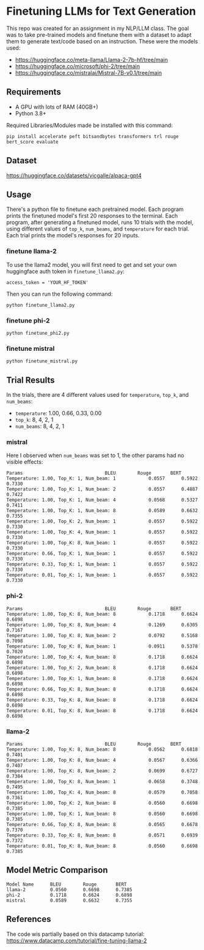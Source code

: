# Finetuning LLMs for Text Generation

This repo was created for an assignment in my NLP/LLM class. The goal was to take pre-trained models and finetune them with a dataset to adapt them to generate text/code based on an instruction.
These were the models used:
 - https://huggingface.co/meta-llama/Llama-2-7b-hf/tree/main
 - https://huggingface.co/microsoft/phi-2/tree/main
 - https://huggingface.co/mistralai/Mistral-7B-v0.1/tree/main

## Requirements
 - A GPU with lots of RAM (40GB+)
 - Python 3.8+

Required Libraries/Modules made be installed with this command:
```
pip install accelerate peft bitsandbytes transformers trl rouge bert_score evaluate
```

## Dataset
https://huggingface.co/datasets/vicgalle/alpaca-gpt4

## Usage
There's a python file to finetune each pretrained model. Each program prints the finetuned model's first 20 responses to the terminal. Each program, after generating a finetuned model, runs 10 trials with the model, using different values of `top_k`, `num_beams`, and `temperature` for each trial. Each trial prints the model's responses for 20 inputs. 
### finetune llama-2
To use the llama2 model, you will first need to get and set your own huggingface auth token in `finetune_llama2.py`:
```
access_token = 'YOUR_HF_TOKEN'
```
Then you can run the following command:
```
python finetune_llama2.py
```
### finetune phi-2
```
python finetune_phi2.py
```
### finetune mistral
```
python finetune_mistral.py
```

## Trial Results
In the trials, there are 4 different values used for `temperature`, `top_k`, and `num_beams`:
 - `temperature`: 1.00, 0.66, 0.33, 0.00
 -  `top_k`: 8, 4, 2, 1
 -  `num_beams`: 8, 4, 2, 1
### mistral
Here I observed when `num_beams` was set to 1, the other params had no visible effects: 
```
Params								BLEU		Rouge		BERT
Temperature: 1.00, Top_K: 1, Num_beam: 1			0.0557		0.5922		0.7330
Temperature: 1.00, Top_K: 1, Num_beam: 2			0.0557		0.4887		0.7422
Temperature: 1.00, Top_K: 1, Num_beam: 4			0.0568		0.5327		0.7411
Temperature: 1.00, Top_K: 1, Num_beam: 8			0.0589		0.6632		0.7355
Temperature: 1.00, Top_K: 2, Num_beam: 1			0.0557		0.5922		0.7330
Temperature: 1.00, Top_K: 4, Num_beam: 1			0.0557		0.5922		0.7330
Temperature: 1.00, Top_K: 8, Num_beam: 1			0.0557		0.5922		0.7330
Temperature: 0.66, Top_K: 1, Num_beam: 1			0.0557		0.5922		0.7330
Temperature: 0.33, Top_K: 1, Num_beam: 1			0.0557		0.5922		0.7330
Temperature: 0.01, Top_K: 1, Num_beam: 1			0.0557		0.5922		0.7330
```

### phi-2
```
Params								BLEU		Rouge		BERT
Temperature: 1.00, Top_K: 8, Num_beam: 8			0.1718		0.6624		0.6898
Temperature: 1.00, Top_K: 8, Num_beam: 4			0.1269		0.6305		0.7167
Temperature: 1.00, Top_K: 8, Num_beam: 2			0.0792		0.5168		0.7098
Temperature: 1.00, Top_K: 8, Num_beam: 1			0.0911		0.5378		0.7020
Temperature: 1.00, Top_K: 4, Num_beam: 8			0.1718		0.6624		0.6898
Temperature: 1.00, Top_K: 2, Num_beam: 8			0.1718		0.6624		0.6898
Temperature: 1.00, Top_K: 1, Num_beam: 8			0.1718		0.6624		0.6898
Temperature: 0.66, Top_K: 8, Num_beam: 8			0.1718		0.6624		0.6898
Temperature: 0.33, Top_K: 8, Num_beam: 8			0.1718		0.6624		0.6898
Temperature: 0.01, Top_K: 8, Num_beam: 8			0.1718		0.6624		0.6898
```

### llama-2
```
Params								BLEU		Rouge		BERT
Temperature: 1.00, Top_K: 8, Num_beam: 8			0.0562		0.6818		0.7401
Temperature: 1.00, Top_K: 8, Num_beam: 4			0.0567		0.6366		0.7407
Temperature: 1.00, Top_K: 8, Num_beam: 2			0.0699		0.6727		0.7384
Temperature: 1.00, Top_K: 8, Num_beam: 1			0.0658		0.3748		0.7495
Temperature: 1.00, Top_K: 4, Num_beam: 8			0.0579		0.7058		0.7361
Temperature: 1.00, Top_K: 2, Num_beam: 8			0.0560		0.6698		0.7385
Temperature: 1.00, Top_K: 1, Num_beam: 8			0.0560		0.6698		0.7385
Temperature: 0.66, Top_K: 8, Num_beam: 8			0.0565		0.6678		0.7370
Temperature: 0.33, Top_K: 8, Num_beam: 8			0.0571		0.6939		0.7372
Temperature: 0.01, Top_K: 8, Num_beam: 8			0.0560		0.6698		0.7385
```

## Model Metric Comparison
```
Model Name		BLEU		Rouge		BERT
llama-2			0.0560		0.6698		0.7385
phi-2			0.1718		0.6624		0.6898
mistral			0.0589		0.6632		0.7355
```

## References
The code wis partially based on this datacamp tutorial: https://www.datacamp.com/tutorial/fine-tuning-llama-2
